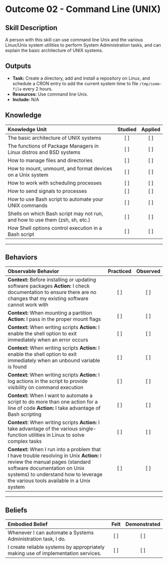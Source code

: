 # Outcome 02 - Command Line (UNIX)

Skill Description
-----------------
A person with this skill can use command line Unix and the various Linux/Unix system utilities to perform System Administration tasks, and can explain the basic architecture of UNIX systems.


Outputs
-------
- **Task:** Create a directory, add and install a repository on Linux, and schedule a CRON entry to add the current system time to file `/tmp/some-file` every 2 hours.
- **Resources:**  Use command line Unix. 
- **Include:** N/A


## **Knowledge**

| Knowledge Unit   |      Studied      | Applied |
|:-----------------|:-----------------:|:---------:|
| The basic architecture of UNIX systems | [ ] | [ ] |
| The functions of Package Managers in Linux distros and BSD systems | [ ] | [ ] |
| How to manage files and directories | [ ] | [ ] |
| How to mount, unmount, and format devices on a Unix system | [ ] | [ ] |
| How to work with scheduling processes | [ ] | [ ] |
| How to send signals to processes | [ ] | [ ] |
| How to use Bash script to automate your UNIX commands| [ ] | [ ] |
| Shells on which Bash script may not run, and how to use them (zsh, sh, etc.) | [ ] | [ ] |
| How Shell options control execution in a Bash script | [ ] | [ ] |

----------------


## **Behaviors**

| Observable Behavior   |      Practiced      | Observed |
|:----------------------|:------------------:|:--------:|
| **Context:** Before installing or updating software packages **Action:** I check documentation to ensure there are no changes that my existing software cannot work with | [ ] | [ ]  |
| **Context:** When mounting a partition **Action:** I pass in the proper mount flags | [ ] | [ ]  |
| **Context:** When writing scripts **Action:** I enable the shell option to exit immediately when an error occurs | [ ] | [ ]  |
| **Context:** When writing scripts **Action:** I enable the shell option to exit immediately when an unbound variable is found | [ ] | [ ]  |
| **Context:** When writing scripts **Action:** I log actions in the script to provide visibility on command execution | [ ] | [ ]  |
| **Context:** When I want to automate a script to do more than one action for a line of code **Action:** I take advantage of Bash scripting | [ ] | [ ]  |
| **Context:** When writing scripts **Action:** I take advantage of the various single-function utilities in Linux to solve complex tasks | [ ] | [ ]  |
| **Context:** When I run into a problem that I have trouble resolving in Unix **Action:** I review the manual pages (standard software documentation on Unix systems) to understand how to leverage the various tools available in a Unix system | [ ] | [ ]  |

--------------


## **Beliefs**

| Embodied Belief   |      Felt          | Demonstrated |
|:------------------|:------------------:|:------------:|
| Whenever I can automate a Systems Administration task, I do. | [ ] | [ ] |
| I create reliable systems by appropriately making use of implementation services. | [ ] | [ ] |
